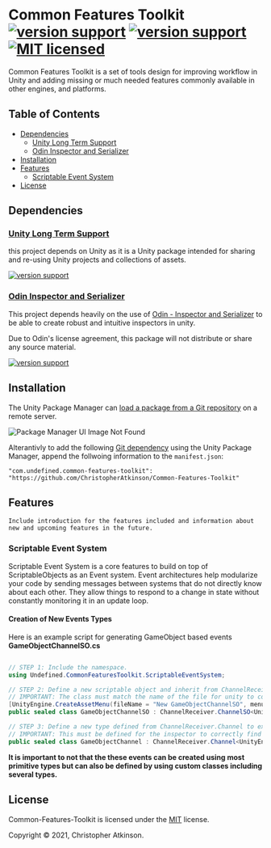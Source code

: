 # Common Features Toolkit [![version support][shield-unity]](#) [![version support][shield-odin_inspector]](#) [![MIT licensed][shield-license]](#)

Common Features Toolkit is a set of tools design for improving workflow in Unity and adding missing or much needed features commonly available in other engines, and platforms.

## Table of Contents

  * [Dependencies](#dependencies)
    * [Unity Long Term Support](#unity-long-term-support)
    * [Odin Inspector and Serializer](#odin-inspector-and-serializer)
  * [Installation](#installation)
  * [Features](#features)
    * [Scriptable Event System](#scriptable-event-system)
  * [License](#license)

## Dependencies

### [Unity Long Term Support](https://unity3d.com/unity/whats-new/2018.4.36) 

this project depends on Unity as it is a Unity package intended for sharing and re-using Unity projects and collections of assets.

[![version support][shield-unity]](#)

### [Odin Inspector and Serializer](https://assetstore.unity.com/packages/tools/utilities/odin-inspector-and-serializer-89041) 

This project depends heavily on the use of [Odin - Inspector and Serializer](https://assetstore.unity.com/packages/tools/utilities/odin-inspector-and-serializer-89041) to be able to create robust and intuitive inspectors in unity.

Due to Odin's license agreement, this package will not distribute or share any source material.

[![version support][shield-odin_inspector]](#)

## Installation

The Unity Package Manager can [load a package from a Git repository](https://docs.unity3d.com/Manual/upm-ui-giturl.html) on a remote server.

![Package Manager UI Image Not Found](https://docs.unity3d.com/uploads/Main/PackageManagerUI-GitURLPackageButton-Add.png "Package Manager UI")

Alterantivly to add the following [Git dependency](https://docs.unity3d.com/Manual/upm-git.html) using the Unity Package Manager, append the follwoing information to the `manifest.json`:

```
"com.undefined.common-features-toolkit": "https://github.com/ChristopherAtkinson/Common-Features-Toolkit"
```

## Features

```
Include introduction for the features included and information about new and upcoming features in the future.
```

### Scriptable Event System  

Scriptable Event System is a core features to build on top of ScriptableObjects as an Event system. Event architectures help modularize your code by sending messages between systems that do not directly know about each other. They allow things to respond to a change in state without constantly monitoring it in an update loop.

#### Creation of New Events Types

Here is an example script for generating GameObject based events **GameObjectChannelSO.cs**

```c#

// STEP 1: Include the namespace.
using Undefined.CommonFeaturesToolkit.ScriptableEventSystem;

// STEP 2: Define a new scriptable object and inherit from ChannelReceiver.ChannelSO for the desired type.
// IMPORTANT: The class must match the name of the file for unity to correctly associated with the CreateAssetMenu.
[UnityEngine.CreateAssetMenu(fileName = "New GameObjectChannelSO", menuName = "Game Events/GameObjectChannelSO")]
public sealed class GameObjectChannelSO : ChannelReceiver.ChannelSO<UnityEngine.GameObject> { }

// STEP 3: Define a new type defined from ChannelReceiver.Channel to expose to the inspector.
// IMPORTANT: This must be defined for the inspector to correctly find the type during reflection.
public sealed class GameObjectChannel : ChannelReceiver.Channel<UnityEngine.GameObject, GameObjectChannelSO, UnityEngine.Events.UnityEvent<UnityEngine.GameObject>> { }

```

**It is important to not that the these events can be created using most primitive types but can also be defined by using custom classes including several types.**

## License 

Common-Features-Toolkit is licensed under the [MIT](#) license. 

Copyright &copy; 2021, Christopher Atkinson.

[shield-unity]: https://img.shields.io/badge/unity%20support-2018.4.36-brightgreen.svg
[shield-odin_inspector]: https://img.shields.io/badge/odin_inspector%20support-3.0.12-brightgreen.svg
[shield-license]: https://img.shields.io/badge/license-MIT-blue.svg